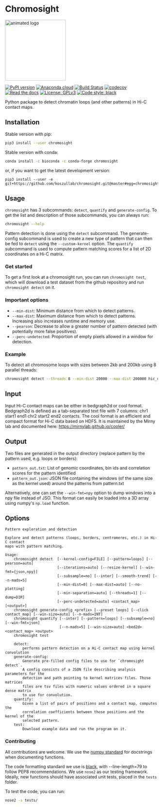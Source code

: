 # Chromosight
<img src="docs/chromosight.gif" alt="animated logo" width="200"/>

[![PyPI version](https://badge.fury.io/py/chromosight.svg)](https://badge.fury.io/py/chromosight) [![Anaconda cloud](https://anaconda.org/bioconda/chromosight/badges/version.svg)](https://anaconda.org/bioconda/chromosight) [![Build Status](https://travis-ci.com/koszullab/chromosight.svg?branch=master)](https://travis-ci.com/koszullab/chromosight) [![codecov](https://codecov.io/gh/koszullab/chromosight/branch/master/graph/badge.svg)](https://codecov.io/gh/koszullab/chromosight) [![Read the docs](https://readthedocs.org/projects/chromosight/badge)](https://chromosight.readthedocs.io) [![License: GPLv3](https://img.shields.io/badge/License-GPL%203-0298c3.svg)](https://opensource.org/licenses/GPL-3.0) [![Code style: black](https://img.shields.io/badge/code%20style-black-000000.svg)](https://github.com/ambv/black) 

Python package to detect chromatin loops (and other patterns) in Hi-C contact maps.

## Installation

Stable version with pip:

```sh
pip3 install --user chromosight
```
Stable version with conda:
```sh
conda install -c bioconda -c conda-forge chromosight
```

or, if you want to get the latest development version:

```
pip3 install --user -e git+https://github.com/koszullab/chromosight.git@master#egg=chromosight
```

## Usage

`chromosight` has 3 subcommands: `detect`, `quantify` and `generate-config`. To get the list and description of those subcommands, you can always run:

```bash
chromosight --help
```
Pattern detection is done using the `detect` subcommand. The generate-config subcommand is used to create a new type of pattern that can then be fed to `detect` using the `--custom-kernel` option. The `quantify` subcommand is used to compute pattern matching scores for a list of 2D coordinates on a Hi-C matrix.

### Get started
To get a first look at a chromosight run, you can run `chromosight test`, which will download a test dataset from the github repository and run `chromosight detect` on it.

### Important options

* `--min-dist`: Minimum distance from which to detect patterns.
* `--max-dist`: Maximum distance from which to detect patterns. Increasing also increases runtime and memory use.
* `--pearson`: Decrease to allow a greater number of pattern detected (with potentially more false positives).
* `--perc-undetected`: Proportion of empty pixels allowed in a window for detection.

### Example

To detect all chromosome loops with sizes between 2kb and 200kb using 8 parallel threads:
```bash
chromosight detect --threads 8 --min-dist 20000 --max-dist 200000 hic_data.cool out_dir
```

## Input

Input Hi-C contact maps can be either in bedgraph2d or cool format. Bedgraph2d is defined as a tab-separated text file with 7 columns: chr1 start1 end1 chr2 start2 end2 contacts. The cool format is an efficient and compact format for Hi-C data based on HDF5. It is maintained by the Mirny lab and documented here: https://mirnylab.github.io/cooler/

## Output
Two files are generated in the output directory (replace pattern by the pattern used, e.g. loops or borders):
  * `pattern_out.txt`: List of genomic coordinates, bin ids and correlation scores for the pattern identified
  * `pattern_out.json`: JSON file containing the windows (of the same size as the kernel used) around the patterns from pattern.txt

Alternatively, one can set the `--win-fmt=npy` option to dump windows into a npy file instead of JSO. This format can easily be loaded into a 3D array using numpy's `np.load` function.

## Options

```
Pattern exploration and detection

Explore and detect patterns (loops, borders, centromeres, etc.) in Hi-C contact
maps with pattern matching.

Usage:
    chromosight detect  [--kernel-config=FILE] [--pattern=loops] [--pearson=auto]
                        [--iterations=auto] [--resize-kernel] [--win-fmt={json,npy}]
                        [--subsample=no] [--inter] [--smooth-trend] [--n-mads=5]
                        [--min-dist=0] [--max-dist=auto] [--no-plotting]
                        [--min-separation=auto] [--threads=1] [--dump=DIR]
                        [--perc-undetected=auto] <contact_map> [<output>]
    chromosight generate-config <prefix> [--preset loops] [--click contact_map] [--win-size=auto] [--n-mads=INT]
    chromosight quantify [--inter] [--pattern=loops] [--subsample=no] [--win-fmt=json]
                         [--n-mads=5] [--win-size=auto] <bed2d> <contact_map> <output>
    chromosight test

    detect: 
        performs pattern detection on a Hi-C contact map using kernel convolution
    generate-config:
        Generate pre-filled config files to use for `chromosight detect`. 
        A config consists of a JSON file describing analysis parameters for the
        detection and path pointing to kernel matrices files. Those matrices
        files are tsv files with numeric values ordered in a square dense matrix
        to use for convolution.
    quantify:
        Given a list of pairs of positions and a contact map, computes the
        correlation coefficients between those positions and the kernel of the
        selected pattern.
    test:                       
        Download example data and run the program on it.

```

### Contributing

All contributions are welcome. We use the [numpy standard](https://numpydoc.readthedocs.io/en/latest/format.html) for docstrings when documenting functions.

The code formatting standard we use is [black](https://github.com/psf/black), with --line-length=79 to follow PEP8 recommendations. We use `nose2` as our testing framework. Ideally, new functions should have associated unit tests, placed in the `tests` folder.

To test the code, you can run:

```bash
nose2 -s tests/
```
